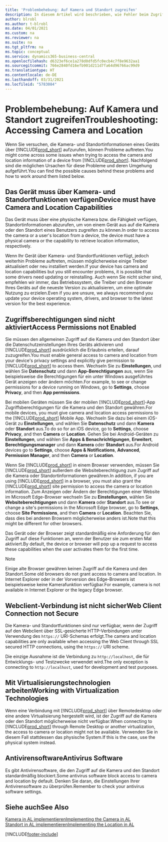 ```yaml
---
title: 'Problembehebung: Auf Kamera und Standort zugreifen'
description: In diesem Artikel wird beschrieben, wie Fehler beim Zugriff auf Kamera- und Standortinformationen in Business Central behoben werden.
author: blrobl
ms.author: t-blrobl
ms.date: 04/01/2021
ms.custom: na
ms.reviewer: na
ms.suite: na
ms.tgt_pltfrm: na
ms.topic: conceptual
ms.service: dynamics365-business-central
ms.openlocfilehash: d6323ef6ce1a278d0dfd5fc0ecb4c7f8e9632aa1
ms.sourcegitcommit: 766e2840fd16efb901d211d7fa64d96766ac99d9
ms.translationtype: HT
ms.contentlocale: de-DE
ms.lasthandoff: 03/31/2021
ms.locfileid: "5783084"
---
```

# <a name="troubleshooting-accessing-camera-and-location"></a><span data-ttu-id="e7000-103">Problembehebung: Auf Kamera und Standort zugreifen</span><span class="sxs-lookup"><span data-stu-id="e7000-103">Troubleshooting: Accessing Camera and Location</span></span>

<span data-ttu-id="e7000-104">Wenn Sie versuchen, die Kamera- und Standortinformationen eines Geräts über [!INCLUDE[prod_short](includes/prod_short.md)] aufzurufen, können Probleme auftreten.</span><span class="sxs-lookup"><span data-stu-id="e7000-104">You might come across some issues when trying to access the camera and location information of a device from [!INCLUDE[prod_short](includes/prod_short.md)].</span></span> <span data-ttu-id="e7000-105">Nachfolgend sind die möglichen Ursachen für diese Probleme und deren Umgehung aufgeführt.</span><span class="sxs-lookup"><span data-stu-id="e7000-105">You can find the possible causes behind these problems and how to work around them listed below.</span></span>

## <a name="device-must-have-camera-and-location-capabilities"></a><span data-ttu-id="e7000-106">Das Gerät muss über Kamera- und Standortfunktionen verfügen</span><span class="sxs-lookup"><span data-stu-id="e7000-106">Device must have Camera and Location Capabilities</span></span>

<span data-ttu-id="e7000-107">Das Gerät muss über eine physische Kamera bzw. die Fähigkeit verfügen, Standortinformationen abzurufen, um von einem Gerät aus auf die Kamera oder den Standort eines Benutzers zugreifen zu können.</span><span class="sxs-lookup"><span data-stu-id="e7000-107">In order to access the camera or a user's location from a device, the device must have a physical camera or the capability to retrieve location information, respectively.</span></span>

<span data-ttu-id="e7000-108">Wenn Ihr Gerät über Kamera- und Standortfunktionen verfügt, jedoch weiterhin Probleme auftreten, müssen möglicherweise einige Treiber aktualisiert oder neu installiert werden.</span><span class="sxs-lookup"><span data-stu-id="e7000-108">If your device has camera and location capabilities but you still encounter problems, it is possible that some drivers need updating or reinstalling.</span></span> <span data-ttu-id="e7000-109">Auch wenn Sie nicht sicher sind, empfehlen wir immer, das Betriebssystem, die Treiber und den Browser Ihres Geräts auf die neueste Version zu aktualisieren, um eine optimale Nutzung zu erzielen.</span><span class="sxs-lookup"><span data-stu-id="e7000-109">Even if you are unsure, we always recommend you update your device operating system, drivers, and browser to the latest version for the best experience.</span></span>

## <a name="access-permissions-not-enabled"></a><span data-ttu-id="e7000-110">Zugriffsberechtigungen sind nicht aktiviert</span><span class="sxs-lookup"><span data-stu-id="e7000-110">Access Permissions not Enabled</span></span>

<span data-ttu-id="e7000-111">Sie müssen den allgemeinen Zugriff auf die Kamera und den Standort über die Datenschutzeinstellungen Ihres Geräts aktivieren und [!INCLUDE[prod_short](includes/prod_short.md)] ausdrücklich die Erlaubnis erteilen, darauf zuzugreifen.</span><span class="sxs-lookup"><span data-stu-id="e7000-111">You must enable general access to camera and location from your device's privacy settings and explicitly give permission to  [!INCLUDE[prod_short](includes/prod_short.md)] to access them.</span></span> <span data-ttu-id="e7000-112">Wechseln Sie zu **Einstellungen**, und wählen Sie **Datenschutz** und dann **App-Berechtigungen** aus, wenn Sie beispielsweise die Berechtigungen für ein unter Windows ausgeführtes Gerät anzeigen oder ändern möchten.</span><span class="sxs-lookup"><span data-stu-id="e7000-112">For example, to see or change permissions for a device running on Windows, go to **Settings**, choose **Privacy**, and then **App permissions**.</span></span> 

<span data-ttu-id="e7000-113">Bei mobilen Geräten müssen Sie der mobilen [!INCLUDE[prod_short](includes/prod_short.md)]-App Zugriffsberechtigungen für die Kamera und den Standort gewähren.</span><span class="sxs-lookup"><span data-stu-id="e7000-113">For mobile devices, you must give camera and location access permissions to the [!INCLUDE[prod_short](includes/prod_short.md)] Mobile App.</span></span> <span data-ttu-id="e7000-114">Wechseln Sie dazu bei einem iOS-Gerät zu **Einstellungen**, und wählen Sie **Datenschutz** und dann **Kamera** oder **Standort** aus.</span><span class="sxs-lookup"><span data-stu-id="e7000-114">To do so for an iOS device, go to **Settings**, choose **Privacy**, and then **Camera** or **Location**.</span></span> <span data-ttu-id="e7000-115">Gehen Sie bei Android-Geräten zu **Einstellungen**, und wählen Sie **Apps & Benachrichtigungen**, **Erweitert**, **Berechtigungsmanager** und dann **Kamera** oder **Standort** aus.</span><span class="sxs-lookup"><span data-stu-id="e7000-115">For Android devices go to **Settings**, choose **Apps & Notifications**, **Advanced**, **Permission Manager**, and then **Camera** or **Location**.</span></span>

<span data-ttu-id="e7000-116">Wenn Sie [!INCLUDE[prod_short](includes/prod_short.md)] in einem Browser verwenden, müssen Sie [!INCLUDE[prod_short](includes/prod_short.md)] außerdem die Websiteberechtigung zum Zugriff auf die Kamera oder Standortinformationen gewähren.</span><span class="sxs-lookup"><span data-stu-id="e7000-116">In addition, if you are using [!INCLUDE[prod_short](includes/prod_short.md)] in a browser, you must also grant the [!INCLUDE[prod_short](includes/prod_short.md)] site permission to access the camera or location information.</span></span> <span data-ttu-id="e7000-117">Zum Anzeigen oder Ändern der Berechtigungen einer Website im Microsoft Edge-Browser wechseln Sie zu **Einstellungen**, wählen Sie **Websiteberechtigungen** und dann **Kamera** oder **Standort** aus.</span><span class="sxs-lookup"><span data-stu-id="e7000-117">To see or change a site's permissions in the Microsoft Edge browser, go to **Settings**, choose **Site Permissions**, and then **Camera** or **Location**.</span></span> <span data-ttu-id="e7000-118">Beachten Sie, dass dies bei anderen Browsern möglicherweise anders ist.</span><span class="sxs-lookup"><span data-stu-id="e7000-118">Note that this might be different for other browsers.</span></span>

<span data-ttu-id="e7000-119">Das Gerät oder der Browser zeigt standardmäßig eine Anforderung für den Zugriff auf diese Funktionen an, wenn der Benutzer sie zum ersten Mal aktiviert.</span><span class="sxs-lookup"><span data-stu-id="e7000-119">By default, the device or browser will pop up a request to access these capabilities when the user activates them for the first time.</span></span>

> [!NOTE]  
> <span data-ttu-id="e7000-120">Einige alte Browser gewähren keinen Zugriff auf die Kamera und den Standort.</span><span class="sxs-lookup"><span data-stu-id="e7000-120">Some old browsers do not grant access to camera and location.</span></span> <span data-ttu-id="e7000-121">In Internet Explorer oder in der Vorversion des Edge-Browsers ist beispielsweise keine Kamerafunktion verfügbar.</span><span class="sxs-lookup"><span data-stu-id="e7000-121">For example, camera is not available in Internet Explorer or the legacy Edge browser.</span></span>

## <a name="web-client-connection-not-secure"></a><span data-ttu-id="e7000-122">Webclient-Verbindung ist nicht sicher</span><span class="sxs-lookup"><span data-stu-id="e7000-122">Web Client Connection not Secure</span></span>

<span data-ttu-id="e7000-123">Die Kamera- und Standortfunktionen sind nur verfügbar, wenn der Zugriff auf den Webclient über SSL-gesicherte HTTP-Verbindungen unter Verwendung des `https://` URI-Schemas erfolgt.</span><span class="sxs-lookup"><span data-stu-id="e7000-123">The camera and location capabilities are only available when accessing the Web Client through SSL secured HTTP connections, using the `https://` URI scheme.</span></span> 

<span data-ttu-id="e7000-124">Die einzige Ausnahme ist die Verbindung zu `http://localhost`, die für Entwicklungs- und Testzwecke verwendet wird.</span><span class="sxs-lookup"><span data-stu-id="e7000-124">The only exception is connecting to `http://localhost`, used for development and test purposes.</span></span>


## <a name="working-with-virtualization-technologies"></a><span data-ttu-id="e7000-125">Mit Virtualisierungstechnologien arbeiten</span><span class="sxs-lookup"><span data-stu-id="e7000-125">Working with Virtualization Technologies</span></span>

<span data-ttu-id="e7000-126">Wenn eine Verbindung mit [!INCLUDE[prod_short](includes/prod_short.md)] über Remotedesktop oder eine andere Virtualisierung hergestellt wird, ist der Zugriff auf die Kamera oder den Standort möglicherweise nicht verfügbar.</span><span class="sxs-lookup"><span data-stu-id="e7000-126">When connecting to [!INCLUDE[prod_short](includes/prod_short.md)] through Remote Desktop or another virtualization, the access to camera or location might not be available.</span></span> <span data-ttu-id="e7000-127">Verwenden Sie in diesem Fall stattdessen das physische System.</span><span class="sxs-lookup"><span data-stu-id="e7000-127">If this is the case, use the physical system instead.</span></span>

## <a name="antivirus-software"></a><span data-ttu-id="e7000-128">Antivirensoftware</span><span class="sxs-lookup"><span data-stu-id="e7000-128">Antivirus Software</span></span>
<span data-ttu-id="e7000-129">Es gibt Antivirensoftware, die den Zugriff auf die Kamera und den Standort standardmäßig blockiert.</span><span class="sxs-lookup"><span data-stu-id="e7000-129">Some antivirus software block access to camera and location by default.</span></span> <span data-ttu-id="e7000-130">Denken Sie daran, die Einstellungen Ihrer Antivirensoftware zu überprüfen.</span><span class="sxs-lookup"><span data-stu-id="e7000-130">Remember to check your antivirus software settings.</span></span>

## <a name="see-also"></a><span data-ttu-id="e7000-131">Siehe auch</span><span class="sxs-lookup"><span data-stu-id="e7000-131">See Also</span></span>
[<span data-ttu-id="e7000-132">Kamera in AL implementieren</span><span class="sxs-lookup"><span data-stu-id="e7000-132">Implementing the Camera in AL</span></span>](/dynamics365/business-central/dev-itpro/developer/devenv-implement-camera-al)  
[<span data-ttu-id="e7000-133">Standort in AL implementieren</span><span class="sxs-lookup"><span data-stu-id="e7000-133">Implementing the Location in AL</span></span>](/dynamics365/business-central/dev-itpro/developer/devenv-implement-location-al)


[!INCLUDE[footer-include](includes/footer-banner.md)]